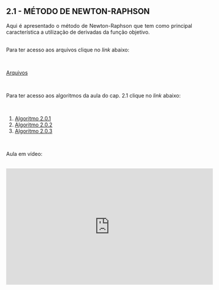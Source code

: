 <h2>2.1 - MÉTODO DE NEWTON-RAPHSON</h2>

<p align="justify">Aqui é apresentado o método de Newton-Raphson que tem como principal característica a utilização de derivadas da função objetivo.<br>

<br>

Para ter acesso aos arquivos clique no <i>link</i> abaixo:<br>

<br>

<a href="https://github.com/metodoscomputacionais/IntroMetodosComputacionais/tree/gh-pages/Aulas/Parte%202/Aulas/21" target="_blank">Arquivos</a><br>

<br>

Para ter acesso aos algoritmos da aula do cap. 2.1 clique no <i>link</i> abaixo:<br>

<br>

<ol>
<li><a href="https://nbviewer.jupyter.org/github/metodoscomputacionais/IntroMetodosComputacionais/blob/gh-pages/Aulas/Parte%202/Aulas/20/Algoritmos/MCOMP_Sec_2_1.ipynb" target="_blank">Algoritmo 2.0.1</a></li>
<li><a href="https://nbviewer.jupyter.org/github/metodoscomputacionais/IntroMetodosComputacionais/blob/gh-pages/Aulas/Parte%202/Aulas/20/Algoritmos/MCOMP_Sec_2_2.ipynb" target="_blank">Algoritmo 2.0.2</a></li>
<li><a href="https://nbviewer.jupyter.org/github/metodoscomputacionais/IntroMetodosComputacionais/blob/gh-pages/Aulas/Parte%202/Aulas/20/Algoritmos/MCOMP_Sec_2_3.ipynb" target="_blank">Algoritmo 2.0.3</a></li>
</ol>

<br>

Aula em vídeo:<br>

<br>

<iframe width="560" height="315" src="https://www.youtube.com/embed/bwcmGSUWGw4" title="YouTube video player" frameborder="0" allow="accelerometer; autoplay; clipboard-write; encrypted-media; gyroscope; picture-in-picture" allowfullscreen></iframe>

</p>
